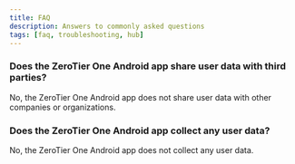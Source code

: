 ```yaml
---
title: FAQ
description: Answers to commonly asked questions
tags: [faq, troubleshooting, hub]
---
```


### Does the ZeroTier One Android app share user data with third parties?

No, the ZeroTier One Android app does not share user data with other companies or organizations.

### Does the ZeroTier One Android app collect any user data?

No, the ZeroTier One Android app does not collect any user data.